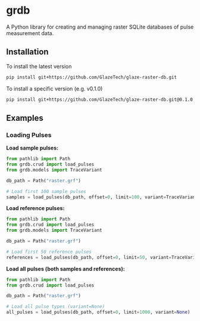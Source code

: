 # grdb

A Python library for creating and managing raster SQLite databases of pulse measurement data.


## Installation

To install the latest version
```bash
pip install git+https://github.com/GlazeTech/glaze-raster-db.git
```

To install a specific version (e.g. v0.1.0)
```bash
pip install git+https://github.com/GlazeTech/glaze-raster-db.git@0.1.0
```


## Examples

### Loading Pulses

**Load sample pulses:**
```python
from pathlib import Path
from grdb.crud import load_pulses
from grdb.models import TraceVariant

db_path = Path("raster.grf")

# Load first 100 sample pulses
samples = load_pulses(db_path, offset=0, limit=100, variant=TraceVariant.sample)
```

**Load reference pulses:**
```python
from pathlib import Path
from grdb.crud import load_pulses
from grdb.models import TraceVariant

db_path = Path("raster.grf")

# Load first 50 reference pulses
references = load_pulses(db_path, offset=0, limit=50, variant=TraceVariant.reference)
```

**Load all pulses (both samples and references):**
```python
from pathlib import Path
from grdb.crud import load_pulses

db_path = Path("raster.grf")

# Load all pulse types (variant=None)
all_pulses = load_pulses(db_path, offset=0, limit=1000, variant=None)
```
